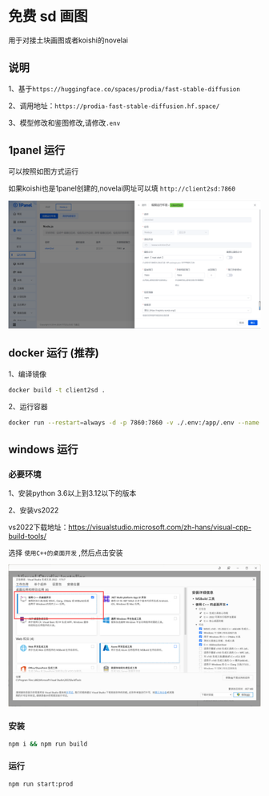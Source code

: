 # 免费 sd 画图

用于对接土块画图或者koishi的novelai

## 说明

1、基于`https://huggingface.co/spaces/prodia/fast-stable-diffusion`

2、调用地址：`https://prodia-fast-stable-diffusion.hf.space/`

3、模型修改和鉴图修改,请修改`.env`

## 1panel 运行

可以按照如图方式运行

如果koishi也是1panel创建的,novelai网址可以填 `http://client2sd:7860`

![alt text](image.png)

## docker 运行 (推荐)

1、编译镜像

```sh
docker build -t client2sd .
```

2、运行容器

```sh
docker run --restart=always -d -p 7860:7860 -v ./.env:/app/.env --name client2sd client2sd
```

## windows 运行

### 必要环境

1、安装python 3.6以上到3.12以下的版本

2、安装vs2022

vs2022下载地址：https://visualstudio.microsoft.com/zh-hans/visual-cpp-build-tools/

选择 `使用C++的桌面开发` ,然后点击安装

![alt text](cfe38fe97eb5396c600dd14c0ba447cf.png)

### 安装

```sh
npm i && npm run build
```

### 运行

```
npm run start:prod
```
